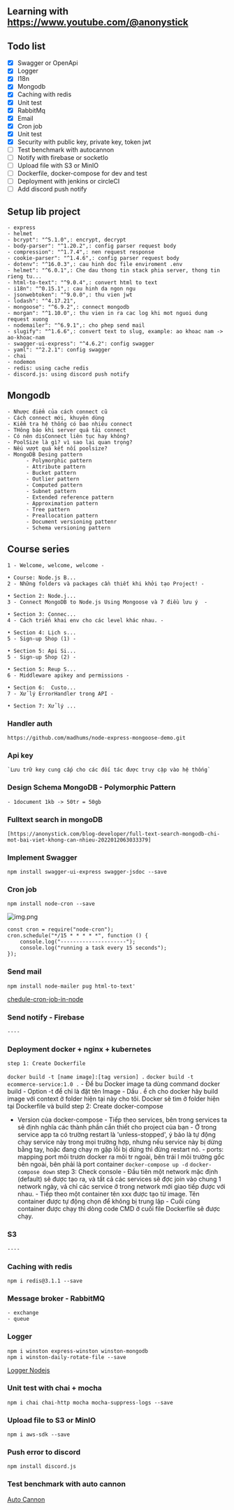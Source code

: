 ## Learning with https://www.youtube.com/@anonystick

## Todo list

- [x] Swagger or OpenApi
- [x] Logger
- [x] I18n
- [x] Mongodb
- [x] Caching with redis
- [x] Unit test
- [x] RabbitMq
- [x] Email
- [x] Cron job
- [x] Unit test
- [x] Security with public key, private key, token jwt
- [ ] Test benchmark with autocannon
- [ ] Notify with firebase or socketIo
- [ ] Upload file with S3 or MinIO
- [ ] Dockerfile, docker-compose for dev and test
- [ ] Deployment with jenkins or circleCI
- [ ] Add discord push notify

## Setup lib project

    - express
    - helmet
    - bcrypt": "^5.1.0",: encrypt, decrypt
    - body-parser": "^1.20.2",: config parser request body
    - compression": "^1.7.4",: nen request response
    - cookie-parser": "^1.4.6",: config parser request body
    - dotenv": "^16.0.3",: cau hinh doc file enviroment .env
    - helmet": "^6.0.1",: Che dau thong tin stack phia server, thong tin rieng tu...
    - html-to-text": "^9.0.4",: convert html to text
    - i18n": "^0.15.1",: cau hinh da ngon ngu
    - jsonwebtoken": "^9.0.0",: thu vien jwt
    - lodash": "^4.17.21",
    - mongoose": "^6.9.2",: connect mongodb
    - morgan": "^1.10.0",: thu vien in ra cac log khi mot nguoi dung request xuong
    - nodemailer": "^6.9.1",: cho phep send mail
    - slugify": "^1.6.6",: convert text to slug, example: ao khoac nam -> ao-khoac-nam
    - swagger-ui-express": "^4.6.2": config swagger
    - yaml": "^2.2.1": config swagger
    - chai
    - nodemon
    - redis: using cache redis
    - discord.js: using discord push notify

## Mongodb

    - Nhược điểm của cách connect cũ
    - Cách connect mới, khuyên dùng
    - Kiểm tra hệ thống có bao nhiêu connect
    - THông báo khi server quá tải connect
    - Có nên disConnect liên tục hay không?
    - PoolSize là gì? vì sao lại quan trọng?
    - Nếu vượt quá kết nối poolsize?
    - MongoDB Desing pattern
          - Polymorphic pattern
          - Attribute pattern
          - Bucket pattern
          - Outlier pattern
          - Computed pattern
          - Subnet pattern
          - Extended reference pattern
          - Approximation pattern
          - Tree pattern
          - Preallocation pattern
          - Document versioning pattenr
          - Schema versioning pattern

## Course series

    1 - Welcome, welcome, welcome -

    • Course: Node.js B...
    2 - Những folders và packages cần thiết khi khởi tạo Project! -

    • Section 2: Node.j...
    3 - Connect MongoDB to Node.js Using Mongoose và 7 điều lưu ý  -

    • Section 3: Connec...
    4 - Cách triển khai env cho các level khác nhau. -

    • Section 4: Lịch s...
    5 - Sign-up Shop (1) -

    • Section 5: Api Si...
    5 - Sign-up Shop (2) -

    • Section 5: Reup S...
    6 - Middleware apikey and permissions -

    • Section 6:  Custo...
    7 - Xử lý ErrorHandler trong API -

    • Section 7: Xử lý ...

### Handler auth

    https://github.com/madhums/node-express-mongoose-demo.git

### Api key

    `Lưu trữ key cung cấp cho các đối tác được truy cập vào hệ thống`

### Design Schema MongoDB - Polymorphic Pattern

    - 1document 1kb -> 50tr = 50gb

### Fulltext search in mongoDB

    [https://anonystick.com/blog-developer/full-text-search-mongodb-chi-mot-bai-viet-khong-can-nhieu-2022012063033379]

### Implement Swagger

    npm install swagger-ui-express swagger-jsdoc --save

### Cron job

    npm install node-cron --save

![img.png](guides/img.png)

    const cron = require("node-cron");
    cron.schedule("*/15 * * * * *", function () {
        console.log("---------------------");
        console.log("running a task every 15 seconds");
    });

### Send mail

    npm install node-mailer pug html-to-text'

[chedule-cron-job-in-node](https://reflectoring.io/schedule-cron-job-in-node/)

### Send notify - Firebase

    ----

### Deployment docker + nginx + kubernetes

    step 1: Create Dockerfile

`docker build -t [name image]:[tag version] .`
`docker build -t ecommerce-service:1.0 .` - Để bu Docker image ta dùng command docker build - Option -t để chỉ là đặt tên Image - Dấu . ể ch cho docker hãy build image với context ở folder hiện tại này cho tôi. Docker sẽ tìm ở folder hiện tại Dockerfile và build
step 2: Create docker-compose  
 - Version của docker-compose - Tiếp theo services, bên trong services ta sẽ định nghĩa các thành phần cần thiết cho project của bạn - Ở trong service app ta có trường restart là 'unless-stopped', ý bảo là tự động chạy service này trong mọi trường hợp,
nhưng nếu service này bị dừng bằng tay, hoặc đang chạy m gặp lỗi bị dừng thì đừng restart nó. - ports: mapping port môi trươn docker ra môi tr ngoài, bên trái l môi trường gốc bên ngoài, bên phải là port container
`docker-compose up -d`
`docker-compose down`
step 3: Check console - Đầu tiên một network mặc định (default) sẽ được tạo ra, và tất cả các services sẽ đợc join vào chung 1 network ngày, vả chỉ các service ở trong network mới giao tiếp được với nhau. - Tiếp theo một container tên xxx được tạo từ image. Tên container được tự động chọn để không bị trung lặp - Cuối cùng container được chạy thì dòng code CMD ở cuối file Dockerfile sẽ được chạy.

### S3

    ----

### Caching with redis

    npm i redis@3.1.1 --save

### Message broker - RabbitMQ

    - exchange
    - queue

### Logger

    npm i winston express-winston winston-mongodb
    npm i winston-daily-rotate-file --save

[Logger Nodejs](https://anonystick.com/blog-developer/logger-nodejs-la-gi-su-dung-winston-la-phai-chuyen-nghiep-nhu-the-nay-202010099590776)

### Unit test with chai + mocha

    npm i chai chai-http mocha mocha-suppress-logs --save

### Upload file to S3 or MinIO

    npm i aws-sdk --save

### Push error to discord

    npm install discord.js

### Test benchmark with auto cannon

[Auto Cannon](https://www.youtube.com/watch?v=_tBWQ8JaFOs)
